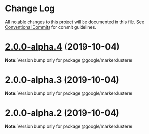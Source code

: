 # Change Log

All notable changes to this project will be documented in this file.
See [Conventional Commits](https://conventionalcommits.org) for commit guidelines.

# [2.0.0-alpha.4](https://github.com/googlemaps/v3-utility-library/compare/@google/markerclusterer@2.0.0-alpha.3...@google/markerclusterer@2.0.0-alpha.4) (2019-10-04)

**Note:** Version bump only for package @google/markerclusterer





# 2.0.0-alpha.3 (2019-10-04)

**Note:** Version bump only for package @google/markerclusterer





# 2.0.0-alpha.2 (2019-10-04)

**Note:** Version bump only for package @google/markerclusterer
